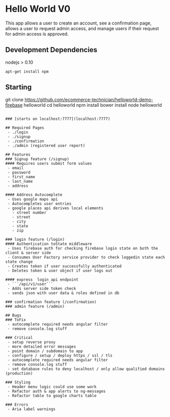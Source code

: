 # Hello World V0
This app allows a user to create an account, see a confirmation page, allows a user to request admin access, and manage users if their request for admin access is approved.

## Development Dependencies

nodejs > 0.10
```
apt-get install npm
```

## Starting
git clone https://github.com/ecommerce-technician/helloworld-demo-firebase helloworld
cd helloworld
npm install
bower install
node helloworld
```

### [starts on localhost:7777](localhost:7777)

## Required Pages
 - ./login
 - ./signup
 - ./confirmation
 - ./admin (registered user report)

## Features
### Signup feature (/signup)
#### Requires users submit form values
 - email
 - password
 - first_name
 - last_name
 - address

#### Address Autocomplete
 - Uses google maps api
 - Autocompletes user entries
 - google places api derives local elements
   - street number
   - street
   - city
   - state
   - zip
  
### login feature (/login)
#### Authentication toState middleware
 - Uses firebase auth for checking firebase login state on both the client & server side
 - Consumes User Factory service provider to check loggedin state each state change
 - Creates token if user successfully authenticated
 - Deletes token & user object if user logs out

#### express  login api endpoint
 - ```/api/v1/user```
 - Adds server side token check
 - sends json with user data & roles defined in db

### confirmation feature (/confirmation)
### admin feature (/admin)

## Bugs
### ToFix
 - autocomplete required needs angular filter
 - remove console.log stuff

### Critical
 - setup reverse proxy
 - more detailed error messages
 - point domain / subdomain to app
 - configure / setup / deploy https / ssl / tls
 - autocomplete required needs angular filter
 - remove console.log stuff
 - set database rules to deny localhost / only allow qualified domains (production)
 
### Styling
 - Header menu logic could use some work
 - Refactor auth & app alerts to ng-messages
 - Refactor table to google charts table

### Errors
 - Aria label warnings
